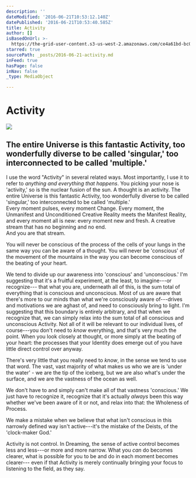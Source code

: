 ```yaml
---
description: ''
dateModified: '2016-06-21T10:53:12.140Z'
datePublished: '2016-06-21T10:53:40.585Z'
title: Activity
author: []
isBasedOnUrl: >-
  https://the-grid-user-content.s3-us-west-2.amazonaws.com/ce4a61bd-bc07-4eb5-ac90-8768dd2b1f03.jpg
starred: true
sourcePath: _posts/2016-06-21-activity.md
inFeed: true
hasPage: false
inNav: false
_type: MediaObject

---
```

# Activity
![](https://imgflo.herokuapp.com/graph/vahj1ThiexotieMo/a6e2cf15556948820ad372bb2f49ad38/croprotate.jpg?cropheight=2906&cropwidth=5615&degrees=0&input=https%3A%2F%2Fthe-grid-user-content.s3-us-west-2.amazonaws.com%2Fce4a61bd-bc07-4eb5-ac90-8768dd2b1f03.jpg&x=0&y=0)

## The entire Universe is this fantastic Activity, too wonderfully diverse to be called 'singular,' too interconnected to be called 'multiple.' 

I use the word "Activity" in several related ways. Most importantly, I use it to refer to _anything and everything that happens_. You picking your nose is 'activity,' so is the nuclear fusion of the sun. A thought is an activity. The entire Universe is this fantastic Activity, too wonderfully diverse to be called 'singular,' too interconnected to be called 'multiple.'   
Every moment pulses, every moment Change. Every moment, the Unmanifest and Unconditioned Creative Reality meets the Manifest Reality, and every moment all is new: every moment new and fresh. A creative stream that has no beginning and no end.   
And you are that stream.  
  
You will never be conscious of the process of the cells of your lungs in the same way you can be aware of a thought. You will never be 'conscious' of the movement of the mountains in the way you can become conscious of the beating of your heart.  
  
We tend to divide up our awareness into 'conscious' and 'unconscious.' I'm suggesting that it's a fruitful experiment, at the least, to imagine---or recognize--- that what you are, underneath all of this, is the sum total of everything that is conscious and unconscious. Most of us are aware that there's more to our minds than what we're consciously aware of---drives and motivations we are aghast of, and need to consciously bring to light. I'm suggesting that this boundary is entirely arbitrary, and that when we recognize that, we can simply relax into the sum total of all conscious and unconscious Activity. Not all of it will be relevant to our individual lives, of course---you don't need to _know_ everything, and that's very much the point. When you look closely at thought, or more simply at the beating of your heart: the processes that your Identity does emerge out of you have little direct control over anyway.  
  
There's very little that you really need to _know_, in the sense we tend to use that word. The vast, vast majority of what makes us who we are is 'under the water' - we are the tip of the iceberg, but we are also what's under the surface, and we are the vastness of the ocean as well.  
  
We don't have to and simply can't make all of that vastness 'conscious.' We just have to recognize it, recognize that it's actually _always_ been this way whether we've been aware of it or not, and relax into that: the Wholeness of Process.  
  
We make a mistake when we believe that what isn't conscious in this narrowly defined way isn't active---it's the mistake of the Deists, of the 'clock-maker God.'  
  
Activity is not control. In Dreaming, the sense of active control becomes less and less---or more and more narrow. What you _can_ do becomes clearer, what is possible for you to be and do in each moment becomes clearer--- even if that Activity is merely continually bringing your focus to listening to the field, as they say.